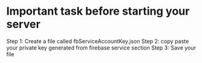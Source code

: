 # Important task before starting your server

Step 1: Create a file called fbServiceAccountKey.json
Step 2: copy paste  your private key generated from firebase service section
Step 3: Save your file
